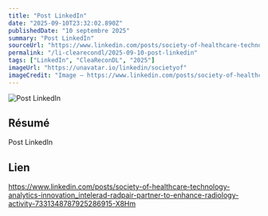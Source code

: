 ```yaml
---
title: "Post LinkedIn"
date: "2025-09-10T23:32:02.890Z"
publishedDate: "10 septembre 2025"
summary: "Post LinkedIn"
sourceUrl: "https://www.linkedin.com/posts/society-of-healthcare-technology-analytics-innovation_intelerad-radpair-partner-to-enhance-radiology-activity-7331348787925286915-X8Hm"
permalink: "/li-clearecondl/2025-09-10-post-linkedin"
tags: ["LinkedIn", "CleaReconDL", "2025"]
imageUrl: "https://unavatar.io/linkedin/societyof"
imageCredit: "Image — https://www.linkedin.com/posts/society-of-healthcare-technology-analytics-innovation_intelerad-radpair-partner-to-enhance-radiology-activity-7331348787925286915-X8Hm"
---
```


![Post LinkedIn](https://unavatar.io/linkedin/societyof)

## Résumé

Post LinkedIn

## Lien

https://www.linkedin.com/posts/society-of-healthcare-technology-analytics-innovation_intelerad-radpair-partner-to-enhance-radiology-activity-7331348787925286915-X8Hm
